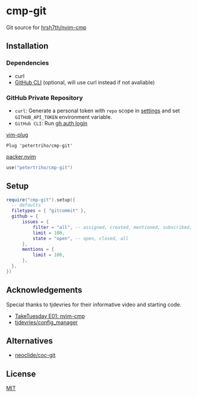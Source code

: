 # cmp-git

Git source for [hrsh7th/nvim-cmp](https://github.com/hrsh7th/nvim-cmp)

## Installation

### Dependencies

- curl
- [GitHub CLI](https://cli.github.com/) (optional, will use curl instead if not avaliable)

### GitHub Private Repository

- `curl`: Generate a personal token with `repo` scope in
  [settings](https://github.com/settings/tokens) and set `GITHUB_API_TOKEN`
  environment variable.
- `GitHub CLI`: Run [gh auth login](https://cli.github.com/manual/gh_auth_login)

[vim-plug](https://github.com/junegunn/vim-plug)

```vim
Plug 'petertriho/cmp-git'
```

[packer.nvim](https://github.com/wbthomason/packer.nvim)

```lua
use("petertriho/cmp-git")
```

## Setup

```lua
require("cmp-git").setup({
  -- defaults
  filetypes = { "gitcommit" },
  github = {
      issues = {
          filter = "all", -- assigned, created, mentioned, subscribed, all, repos
          limit = 100,
          state = "open", -- open, closed, all
      },
      mentions = {
          limit = 100,
      },
  },
})
```

## Acknowledgements

Special thanks to tjdevries for their informative video and starting code.

- [TakeTuesday E01: nvim-cmp](https://www.youtube.com/watch?v=_DnmphIwnjo)
- [tjdevries/config_manager](https://github.com/tjdevries/config_manager)

## Alternatives

- [neoclide/coc-git](https://github.com/neoclide/coc-git)

## License

[MIT](https://choosealicense.com/licenses/mit/)
